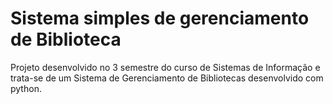 # Sistema simples de gerenciamento de Biblioteca
Projeto desenvolvido no 3 semestre do curso de Sistemas de Informação e trata-se de um Sistema de Gerenciamento de Bibliotecas desenvolvido com python.
